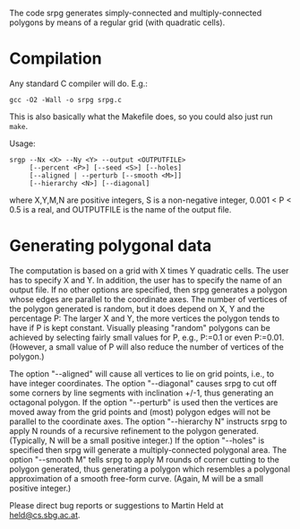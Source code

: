 The code srpg generates simply-connected and multiply-connected polygons by
means of a regular grid (with quadratic cells).

# Compilation

Any standard C compiler will do. E.g.:

    gcc -O2 -Wall -o srpg srpg.c

This is also basically what the Makefile does, so you could also just run `make`.

Usage:

    srgp --Nx <X> --Ny <Y> --output <OUTPUTFILE>
         [--percent <P>] [--seed <S>] [--holes]
         [--aligned | --perturb [--smooth <M>]]
         [--hierarchy <N>] [--diagonal]

where X,Y,M,N are positive integers, S is a non-negative integer,
0.001 < P < 0.5 is a real, and OUTPUTFILE is the name of the output file.

# Generating polygonal data

The computation is based on a grid with X times Y quadratic cells. The user
has to specify X and Y. In addition, the user has to specify the name of an
output file. If no other options are specified, then srpg generates a polygon
whose edges are parallel to the coordinate axes. The number of vertices of the
polygon generated is random, but it does depend on X, Y and the percentage P:
The larger X and Y, the more vertices the polygon tends to have if P is kept
constant. Visually pleasing "random" polygons can be achieved by selecting
fairly small values for P, e.g., P:=0.1 or even P:=0.01. (However, a small
value of P will also reduce the number of vertices of the polygon.)

The option "--aligned" will cause all vertices to lie on grid points, i.e., to
have integer coordinates. The option "--diagonal" causes srpg to cut off some
corners by line segments with inclination +/-1, thus generating an octagonal
polygon. If the option "--perturb" is used then the vertices are moved away
from the grid points and (most) polygon edges will not be parallel to the
coordinate axes. The option "--hierarchy N" instructs srpg to apply N rounds
of a recursive refinement to the polygon generated. (Typically, N will be a
small positive integer.) If the option "--holes" is specified then srpg will
generate a multiply-connected polygonal area. The option "--smooth M" tells
srpg to apply M rounds of corner cutting to the polygon generated, thus
generating a polygon which resembles a polygonal approximation of a smooth
free-form curve. (Again, M will be a small positive integer.)

Please direct bug reports or suggestions to Martin Held at held@cs.sbg.ac.at.
